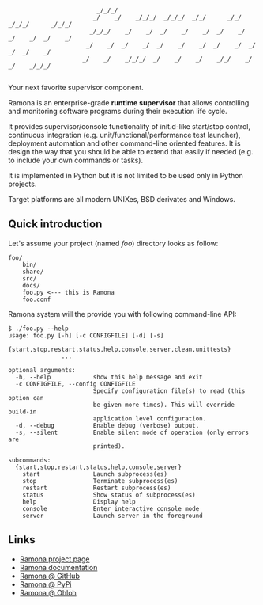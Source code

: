 ```
                                                                      
                         _/_/_/                                                            
                        _/    _/    _/_/_/  _/_/_/  _/_/      _/_/    _/_/_/      _/_/_/   
                       _/_/_/    _/    _/  _/    _/    _/  _/    _/  _/    _/  _/    _/    
                      _/    _/  _/    _/  _/    _/    _/  _/    _/  _/    _/  _/    _/     
                     _/    _/    _/_/_/  _/    _/    _/    _/_/    _/    _/    _/_/_/      
                                                                      
```

Your next favorite supervisor component.

Ramona is an enterprise-grade **runtime supervisor** that allows controlling and monitoring software programs during their execution life cycle.

It provides supervisor/console functionality of init.d-like start/stop control, continuous integration (e.g. unit/functional/performance test launcher), deployment automation and other command-line oriented features. It is design the way that you should be able to extend that easily if needed (e.g. to include your own commands or tasks).

It is implemented in Python but it is not limited to be used only in Python projects.

Target platforms are all modern UNIXes, BSD derivates and Windows.

Quick introduction
------------------

Let's assume your project (named _foo_) directory looks as follow:
```shell
foo/
	bin/
	share/
	src/
	docs/
	foo.py <--- this is Ramona
	foo.conf
```

Ramona system will the provide you with following command-line API:
```
$ ./foo.py --help
usage: foo.py [-h] [-c CONFIGFILE] [-d] [-s]
               {start,stop,restart,status,help,console,server,clean,unittests}
               ...

optional arguments:
  -h, --help            show this help message and exit
  -c CONFIGFILE, --config CONFIGFILE
                        Specify configuration file(s) to read (this option can
                        be given more times). This will override build-in
                        application level configuration.
  -d, --debug           Enable debug (verbose) output.
  -s, --silent          Enable silent mode of operation (only errors are
                        printed).

subcommands:
  {start,stop,restart,status,help,console,server}
    start               Launch subprocess(es)
    stop                Terminate subprocess(es)
    restart             Restart subprocess(es)
    status              Show status of subprocess(es)
    help                Display help
    console             Enter interactive console mode
    server              Launch server in the foreground
```

Links
-----

* [Ramona project page](http://ateska.github.com/ramona/)
* [Ramona documentation](http://ateska.github.com/ramona/manual)
* [Ramona @ GitHub](https://github.com/ateska/ramona)
* [Ramona @ PyPi](http://pypi.python.org/pypi/ramona)
* [Ramona @ Ohloh](https://www.ohloh.net/p/ateska_ramona)
